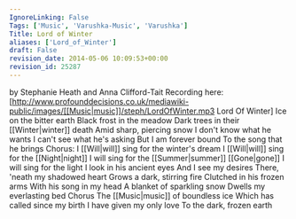 ```yaml
---
IgnoreLinking: False
Tags: ['Music', 'Varushka-Music', 'Varushka']
Title: Lord of Winter
aliases: ['Lord_of_Winter']
draft: False
revision_date: 2014-05-06 10:09:53+00:00
revision_id: 25287
---
```


by Stephanie Heath and Anna Clifford-Tait
Recording here: [http://www.profounddecisions.co.uk/mediawiki-public/images/[[Music|music]]/steph/LordOfWinter.mp3 Lord Of Winter]
Ice on the bitter earth
Black frost in the meadow
Dark trees in their [[Winter|winter]] death
Amid sharp, piercing snow
I don't know what he wants
I can't see what he's asking
But I am forever bound
To the song that he brings
Chorus: I [[Will|will]] sing for the winter's dream
I [[Will|will]] sing for the [[Night|night]]
I will sing for the [[Summer|summer]] [[Gone|gone]]
I will sing for the light
I look in his ancient eyes
And I see my desires
There, 'neath my shadowed heart
Grows a dark, stirring fire
Clutched in his frozen arms
With his song in my head
A blanket of sparkling snow
Dwells my everlasting bed
Chorus
The [[Music|music]] of boundless ice
Which has called since my birth
I have given my only love
To the dark, frozen earth